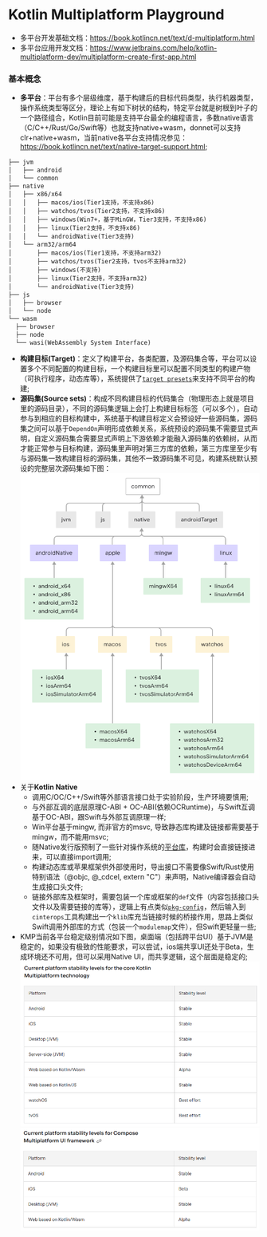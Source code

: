 # Kotlin Multiplatform Playground

- 多平台开发基础文档：https://book.kotlincn.net/text/d-multiplatform.html
- 多平台应用开发文档：https://www.jetbrains.com/help/kotlin-multiplatform-dev/multiplatform-create-first-app.html
### 基本概念
- **多平台**：平台有多个层级维度，基于构建后的目标代码类型，执行机器类型，操作系统类型等区分，理论上有如下树状的结构，特定平台就是树根到叶子的一个路径组合，Kotlin目前可能是支持平台最全的编程语言，多数native语言（C/C++/Rust/Go/Swift等）也就支持native+wasm，donnet可以支持clr+native+wasm，当前native各平台支持情况参见：https://book.kotlincn.net/text/native-target-support.html;
```
├── jvm
│   ├── android
│   └── common
├── native
│   ├── x86/x64
│   │   ├── macos/ios(Tier1支持，不支持x86)
│   │   ├── watchos/tvos(Tier2支持，不支持x86)
│   │   ├── windows(Win7+，基于MinGW，Tier3支持，不支持x86)
│   │   ├── linux(Tier2支持，不支持x86)
│   │   └── androidNative(Tier3支持)
│   └── arm32/arm64
│       ├── macos/ios(Tier1支持，不支持arm32)
│       ├── watchos/tvos(Tier2支持，tvos不支持arm32)
│       ├── windows(不支持)
│       ├── linux(Tier2支持，不支持arm32)
│       └── androidNative(Tier3支持)
├── js
│   ├── browser
│   └── node
└── wasm
  ├── browser
  ├── node
  └── wasi(WebAssembly System Interface)
```
- **构建目标(Target)**：定义了构建平台，各类配置，及源码集合等，平台可以设置多个不同配置的构建目标，一个构建目标里可以配置不同类型的构建产物（可执行程序，动态库等），系统提供了[`target presets`](https://book.kotlincn.net/text/multiplatform-dsl-reference.html#%E7%9B%AE%E6%A0%87)来支持不同平台的构建;
- **源码集(Source sets)**：构成不同构建目标的代码集合（物理形态上就是项目里的源码目录），不同的源码集逻辑上会打上构建目标标签（可以多个），自动参与到相应的目标构建中，系统基于构建目标定义会预设好一些源码集，源码集之间可以基于`DependOn`声明形成依赖关系，系统预设的源码集不需要显式声明，自定义源码集合需要显式声明上下游依赖才能融入源码集的依赖树，从而才能正常参与目标构建，源码集里声明对第三方库的依赖，第三方库里至少有与源码集一致构建目标的源码集，其他不一致源码集不可见，构建系统默认预设的完整层次源码集如下图：
![full_hierarchy_template](full_hierarchy_template.png)
- 关于**Kotlin Native**
  - 调用C/OC/C++/Swift等外部语言接口处于实验阶段，生产环境要慎用;
  - 与外部互调的底层原理C-ABI + OC-ABI(依赖OCRuntime)，与Swift互调基于OC-ABI，跟Swift与外部互调原理一样;
  - Win平台基于mingw, 而非官方的msvc, 导致静态库构建及链接都需要基于mingw，而不能用msvc;
  - 随Native发行版预制了一些针对操作系统的[平台库](https://book.kotlincn.net/text/native-platform-libs.html)，构建时会直接链接进来，可以直接import调用;
  - 构建动态库或苹果框架供外部使用时，导出接口不需要像Swift/Rust使用特别语法（@objc, @_cdcel, extern "C"）来声明，Native编译器会自动生成接口头文件;
  - 链接外部库及框架时，需要包装一个库或框架的`def`文件（内容包括接口头文件以及需要链接的库等），逻辑上有点类似[`pkg-config`](https://zh.wikipedia.org/wiki/Pkg-config)，然后输入到`cinterops`工具构建出一个`klib`库充当链接时候的桥接作用，思路上类似Swift调用外部库的方式（包装一个`modulemap`文件），但Swift更轻量一些;
- KMP当前各平台稳定级别情况如下图，桌面端（包括跨平台UI）基于JVM是稳定的，如果没有极致的性能要求，可以尝试，ios端共享UI还处于Beta，生成环境还不可用，但可以采用Native UI，而共享逻辑，这个层面是稳定的;
![stability_level](stability_level.png)
![kcp_stability_level](kcp_stability_level.png)